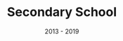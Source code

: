 ---
title: Secondary School
location: Chiang Mai, Thailand
url: https://montfort.ac.th
institute: Montfort College
date: 2013 - 2019
tags: []
---